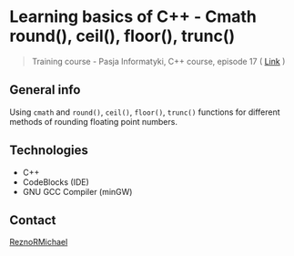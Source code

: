 # Learning basics of C++ - Cmath round(), ceil(), floor(), trunc()
> Training course - Pasja Informatyki, C++ course, episode 17 ( [Link](https://www.youtube.com/watch?v=w3GCFw0-_DQ) )

## General info
Using `cmath` and `round()`, `ceil()`, `floor()`, `trunc()` functions for different methods of rounding floating point numbers.

## Technologies
* C++
* CodeBlocks (IDE)
* GNU GCC Compiler (minGW)

## Contact
[ReznoRMichael](https://github.com/ReznoRMichael)